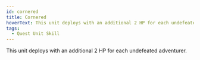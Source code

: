 ```yaml
---
id: cornered
title: Cornered
hoverText: This unit deploys with an additional 2 HP for each undefeated adventurer.
tags:
  - Quest Unit Skill
---
```


This unit deploys with an additional 2 HP for each undefeated adventurer.
